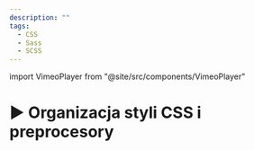 ```yaml
---
description: ""
tags:
  - CSS
  - Sass
  - SCSS
---
```


import VimeoPlayer from "@site/src/components/VimeoPlayer"

# ▶️ Organizacja styli CSS i preprocesory

<VimeoPlayer videoId="751015171" />
